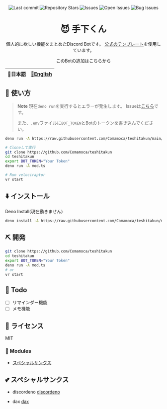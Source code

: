 <div align="center">

![Last commit](https://img.shields.io/github/last-commit/Comamoca/teshitakun?style=flat-square)
![Repository Stars](https://img.shields.io/github/stars/Comamoca/teshitakun?style=flat-square)
![Issues](https://img.shields.io/github/issues/Comamoca/teshitakun?style=flat-square)
![Open Issues](https://img.shields.io/github/issues-raw/Comamoca/teshitakun?style=flat-square)
![Bug Issues](https://img.shields.io/github/issues/Comamoca/teshitakun/bug?style=flat-square)

# 😈 手下くん

個人的に欲しい機能をまとめたDiscord Botです。
[公式のテンプレート](https://github.com/discordeno/discordeno/tree/main/template)を使用しています。


このBotの追加はこちらから[](https://discord.com/api/oauth2/authorize?client_id=939773708552273951&permissions=3072&scope=bot)

</div>

<table>
  <thead>
    <tr>
      <th style="text-align:center">🍡日本語</th>
      <th style="text-align:center"><a href="README.md">🍔English</a></th>
    </tr>
  </thead>
</table>

<div align="center">

</div>

## 🚀 使い方

> **Note**
> 現在`deno run`を実行するとエラーが発生します。
> Issueは[こちら](https://github.com/Comamoca/teshitakun/issues/1)です。
>
> また、`.env`ファイルに`BOT_TOKEN`とBotのトークンを書き込んでください。

```sh
deno run -A https://raw.githubusercontent.com/Comamoca/teshitakun/main/mod.ts

# Cloneして実行
git clone https://github.com/Comamoca/teshitakun
cd teshitakun
export BOT_TOKEN="Your Token"
deno run -A mod.ts

# Run velociraptor
vr start
```

## ⬇️  インストール

Deno Install(現在動きません)

```sh
deno install -A https://raw.githubusercontent.com/Comamoca/teshitakun/main/mod.ts
```

## ⛏️   開発

```sh
git clone https://github.com/Comamoca/teshitakun
cd teshitakun
export BOT_TOKEN="Your Token"
deno run -A mod.ts
# or 
vr start
```

## 📝 Todo

- [ ] リマインダー機能
- [ ] メモ機能

## 📜 ライセンス

MIT

### 🧩 Modules

- [スペシャルサンクス](#スペシャルサンクス)

## 💕 スペシャルサンクス

- discordeno
[discordeno](https://github.com/discordeno/discordeno)

- dax
[dax](https://github.com/dsherret/dax)
